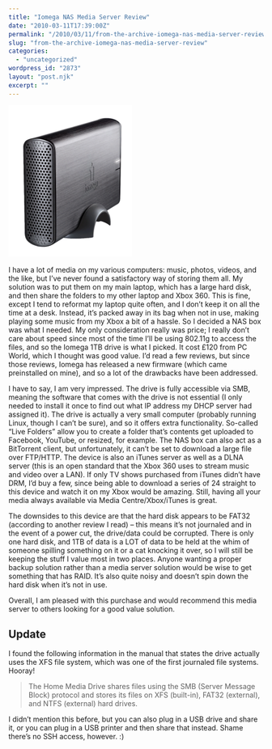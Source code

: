 ```yaml
---
title: "Iomega NAS Media Server Review"
date: "2010-03-11T17:39:00Z"
permalink: "/2010/03/11/from-the-archive-iomega-nas-media-server-review/"
slug: "from-the-archive-iomega-nas-media-server-review"
categories:
  - "uncategorized"
wordpress_id: "2873"
layout: "post.njk"
excerpt: ""
---
```


![](/wp-content/uploads/2024/04/iomega-nas.png?w=244)

I have a lot of media on my various computers: music, photos, videos, and the like, but I’ve never found a satisfactory way of storing them all. My solution was to put them on my main laptop, which has a large hard disk, and then share the folders to my other laptop and Xbox 360. This is fine, except I tend to reformat my laptop quite often, and I don’t keep it on all the time at a desk. Instead, it’s packed away in its bag when not in use, making playing some music from my Xbox a bit of a hassle. So I decided a NAS box was what I needed. My only consideration really was price; I really don’t care about speed since most of the time I’ll be using 802.11g to access the files, and so the Iomega 1TB drive is what I picked. It cost £120 from PC World, which I thought was good value. I’d read a few reviews, but since those reviews, Iomega has released a new firmware (which came preinstalled on mine), and so a lot of the drawbacks have been addressed.

I have to say, I am very impressed. The drive is fully accessible via SMB, meaning the software that comes with the drive is not essential (I only needed to install it once to find out what IP address my DHCP server had assigned it). The drive is actually a very small computer (probably running Linux, though I can’t be sure), and so it offers extra functionality. So-called “Live Folders” allow you to create a folder that’s contents get uploaded to Facebook, YouTube, or resized, for example. The NAS box can also act as a BitTorrent client, but unfortunately, it can’t be set to download a large file over FTP/HTTP. The device is also an iTunes server as well as a DLNA server (this is an open standard that the Xbox 360 uses to stream music and video over a LAN). If only TV shows purchased from iTunes didn’t have DRM, I’d buy a few, since being able to download a series of 24 straight to this device and watch it on my Xbox would be amazing. Still, having all your media always available via Media Centre/Xbox/iTunes is great.

The downsides to this device are that the hard disk appears to be FAT32 (according to another review I read) – this means it’s not journaled and in the event of a power cut, the drive/data could be corrupted. There is only one hard disk, and 1TB of data is a LOT of data to be held at the whim of someone spilling something on it or a cat knocking it over, so I will still be keeping the stuff I value most in two places. Anyone wanting a proper backup solution rather than a media server solution would be wise to get something that has RAID. It’s also quite noisy and doesn’t spin down the hard disk when it’s not in use.

Overall, I am pleased with this purchase and would recommend this media server to others looking for a good value solution.

## Update

I found the following information in the manual that states the drive actually uses the XFS file system, which was one of the first journaled file systems. Hooray!

> The Home Media Drive shares files using the SMB (Server Message Block) protocol and stores its files on XFS (built-in), FAT32 (external), and NTFS (external) hard drives.

I didn’t mention this before, but you can also plug in a USB drive and share it, or you can plug in a USB printer and then share that instead. Shame there’s no SSH access, however. :)
